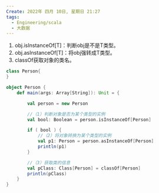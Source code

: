 ```yaml
---
Create: 2022年 四月 10日, 星期日 21:27
tags: 
  - Engineering/scala
  - 大数据
---
```


1. obj.isInstanceOf[T]：判断obj是不是T类型。
2. obj.asInstanceOf[T]：将obj强转成T类型。
3. classOf获取对象的类名。

```scala
class Person{
}

object Person {
    def main(args: Array[String]): Unit = {

        val person = new Person

        //（1）判断对象是否为某个类型的实例
        val bool: Boolean = person.isInstanceOf[Person]

        if ( bool ) {
            //（2）将对象转换为某个类型的实例
            val p1: Person = person.asInstanceOf[Person]
            println(p1)
        }

        //（3）获取类的信息
        val pClass: Class[Person] = classOf[Person]
        println(pClass)
    }
}
```



